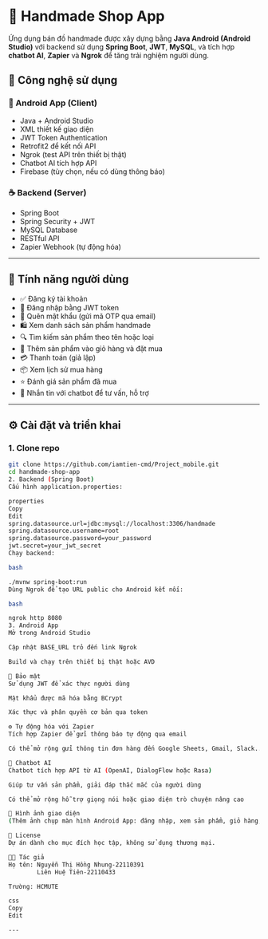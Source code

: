 # 🧵 Handmade Shop App

Ứng dụng bán đồ handmade được xây dựng bằng **Java Android (Android Studio)** với backend sử dụng **Spring Boot**, **JWT**, **MySQL**, và tích hợp **chatbot AI**, **Zapier** và **Ngrok** để tăng trải nghiệm người dùng.

## 🔧 Công nghệ sử dụng

### 📱 Android App (Client)
- Java + Android Studio
- XML thiết kế giao diện
- JWT Token Authentication
- Retrofit2 để kết nối API
- Ngrok (test API trên thiết bị thật)
- Chatbot AI tích hợp API
- Firebase (tùy chọn, nếu có dùng thông báo)

### ☕ Backend (Server)
- Spring Boot
- Spring Security + JWT
- MySQL Database
- RESTful API
- Zapier Webhook (tự động hóa)

---

## 🚀 Tính năng người dùng

- ✅ Đăng ký tài khoản
- 🔐 Đăng nhập bằng JWT token
- 🔁 Quên mật khẩu (gửi mã OTP qua email)
- 🛍️ Xem danh sách sản phẩm handmade
- 🔍 Tìm kiếm sản phẩm theo tên hoặc loại
- 🛒 Thêm sản phẩm vào giỏ hàng và đặt mua
- 💳 Thanh toán (giả lập)
- 📦 Xem lịch sử mua hàng
- ⭐ Đánh giá sản phẩm đã mua
- 🤖 Nhắn tin với chatbot để tư vấn, hỗ trợ

---

## ⚙️ Cài đặt và triển khai

### 1. Clone repo
```bash
git clone https://github.com/iamtien-cmd/Project_mobile.git
cd handmade-shop-app
2. Backend (Spring Boot)
Cấu hình application.properties:

properties
Copy
Edit
spring.datasource.url=jdbc:mysql://localhost:3306/handmade
spring.datasource.username=root
spring.datasource.password=your_password
jwt.secret=your_jwt_secret
Chạy backend:

bash

./mvnw spring-boot:run
Dùng Ngrok để tạo URL public cho Android kết nối:

bash

ngrok http 8080
3. Android App
Mở trong Android Studio

Cập nhật BASE_URL trỏ đến link Ngrok

Build và chạy trên thiết bị thật hoặc AVD

🔐 Bảo mật
Sử dụng JWT để xác thực người dùng

Mật khẩu được mã hóa bằng BCrypt

Xác thực và phân quyền cơ bản qua token

⚙️ Tự động hóa với Zapier
Tích hợp Zapier để gửi thông báo tự động qua email

Có thể mở rộng gửi thông tin đơn hàng đến Google Sheets, Gmail, Slack...

🤖 Chatbot AI
Chatbot tích hợp API từ AI (OpenAI, DialogFlow hoặc Rasa)

Giúp tư vấn sản phẩm, giải đáp thắc mắc của người dùng

Có thể mở rộng hỗ trợ giọng nói hoặc giao diện trò chuyện nâng cao

📸 Hình ảnh giao diện
(Thêm ảnh chụp màn hình Android App: đăng nhập, xem sản phẩm, giỏ hàng, chatbot, đánh giá,...)

📄 License
Dự án dành cho mục đích học tập, không sử dụng thương mại.

👨‍💻 Tác giả
Họ tên: Nguyễn Thị Hồng Nhung-22110391
        Liên Huệ Tiên-22110433

Trường: HCMUTE

css
Copy
Edit

---






